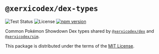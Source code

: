 # `@xerxicodex/dex-types`

![Test Status](https://github.com/pkmn/ps/workflows/Tests/badge.svg)
![License](https://img.shields.io/badge/License-MIT-blue.svg)
[![npm version](https://img.shields.io/npm/v/@xerxicodex/dex-types.svg)](https://www.npmjs.com/package/@xerxicodex/dex-types)

Common Pokémon Showdown Dex types shared by [`@xerxicodex/dex`](..) and [`@xerxicodex/sim`](../sim).

This package is distributed under the terms of the [MIT License](LICENSE).
